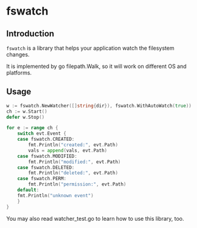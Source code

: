 # fswatch

## Introduction

`fswatch` is a library that helps your application watch the filesystem changes.

It is implemented by go filepath.Walk, so it will work on different OS and platforms.

## Usage

```go
w := fswatch.NewWatcher([]string{dir}), fswatch.WithAutoWatch(true))
ch := w.Start()
defer w.Stop()

for e := range ch {
    switch evt.Event {
    case fswatch.CREATED:
        fmt.Println("created:", evt.Path)
        vals = append(vals, evt.Path)
    case fswatch.MODIFIED:
        fmt.Println("modified:", evt.Path)
    case fswatch.DELETED:
        fmt.Println("deleted:", evt.Path)
    case fswatch.PERM:
        fmt.Println("permission:", evt.Path)
    default:
    fmt.Println("unknown event")
    }
}
```

You may also read watcher_test.go to learn how to use this library, too.

